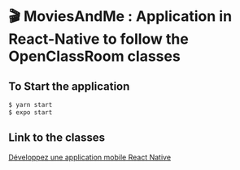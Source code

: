 # 🎬 MoviesAndMe : Application in React-Native to follow the OpenClassRoom classes

## To Start the application

```sh
$ yarn start
$ expo start
```

## Link to the classes

[Développez une application mobile React Native](https://openclassrooms.com/fr/courses/4902061-developpez-une-application-mobile-react-native)

